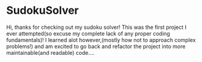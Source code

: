 # SudokuSolver

Hi, thanks for checking out my sudoku solver!
  This was the first project I ever attempted(so excuse my complete lack of any proper coding fundamentals)!
  I learned alot however,(mostly how not to approach complex problems!) and am excited to go back 
  and refactor the project into more maintainable(and readable) code....  
